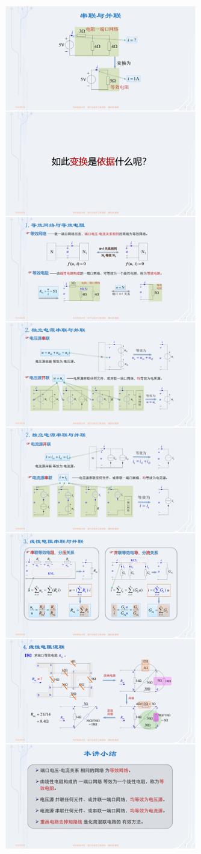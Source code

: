 <div><img src  = "./images/2-1串联与并联-图片-1.jpg"></div>
<div><img src  = "./images/2-1串联与并联-图片-2.jpg"></div>
<div><img src  = "./images/2-1串联与并联-图片-3.jpg"></div>
<div><img src  = "./images/2-1串联与并联-图片-4.jpg"></div>
<div><img src  = "./images/2-1串联与并联-图片-5.jpg"></div>
<div><img src  = "./images/2-1串联与并联-图片-6.jpg"></div>
<div><img src  = "./images/2-1串联与并联-图片-7.jpg"></div>
<div><img src  = "./images/2-1串联与并联-图片-8.jpg"></div>